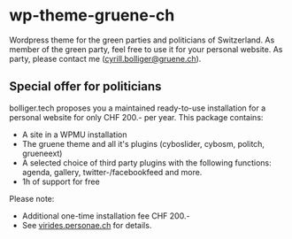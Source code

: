 # wp-theme-gruene-ch
Wordpress theme for the green parties and politicians of Switzerland. As member of the green party, feel free to use it for your personal website. As party, please contact me (cyrill.bolliger@gruene.ch).

## Special offer for politicians
bolliger.tech proposes you a maintained ready-to-use installation for a personal website for only CHF 200.- per year. This package contains:
- A site in a WPMU installation
- The gruene theme and all it's plugins (cyboslider, cybosm, politch, grueneext)
- A selected choice of third party plugins with the following functions: agenda, gallery, twitter-/facebookfeed and more.
- 1h of support for free

Please note:
- Additional one-time installation fee CHF 200.-
- See [virides.personae.ch](https://virides.personae.ch/) for details.
